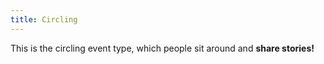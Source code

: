 ```yaml
---
title: Circling
---
```

This is the circling event type, which people sit around and **share stories!**
